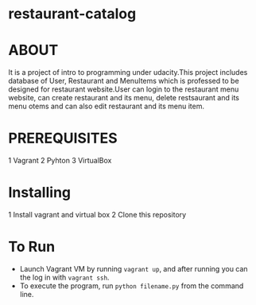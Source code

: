 # restaurant-catalog

# ABOUT
It is a project of intro to programming under udacity.This project includes database of User,
Restaurant and MenuItems  which is professed to be designed for restaurant website.User can login to the restaurant menu website, 
can create restaurant and its menu, delete restsaurant and its menu otems and can also edit restaurant and its menu item.

# PREREQUISITES
1 Vagrant
2 Pyhton 
3 VirtualBox

# Installing

1 Install vagrant and virtual box
2 Clone this repository

# To Run
* Launch Vagrant VM by running `vagrant up`, and after running you can the log in with `vagrant ssh`.
* To execute the program, run `python filename.py` from the command line.

